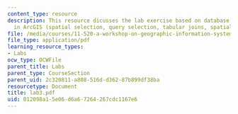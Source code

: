 ```yaml
---
content_type: resource
description: This resource dicusses the lab exercise based on database operations
  in ArcGIS (spatial selection, query selection, tabular joins, spatial joins).
file: /media/courses/11-520-a-workshop-on-geographic-information-systems-fall-2005/012098a15e06d6a67264267cdc1167e6_lab3.pdf
file_type: application/pdf
learning_resource_types:
- Labs
ocw_type: OCWFile
parent_title: Labs
parent_type: CourseSection
parent_uid: 2c320811-a808-516d-d362-87b899df38ba
resourcetype: Document
title: lab3.pdf
uid: 012098a1-5e06-d6a6-7264-267cdc1167e6
---
```

